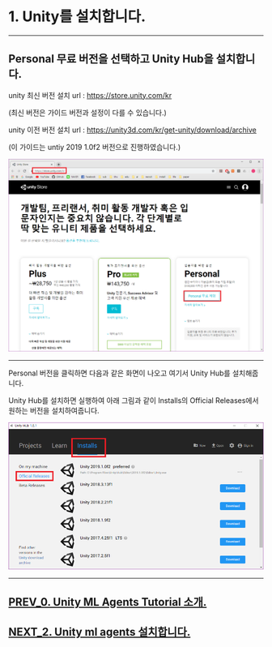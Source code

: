 # 1. Unity를 설치합니다.
- - -

## Personal 무료 버전을 선택하고 Unity Hub을 설치합니다.

unity 최신 버전 설치 url : https://store.unity.com/kr

(최신 버전은 가이드 버전과 설정이 다를 수 있습니다.)

unity 이전 버전 설치 url : https://unity3d.com/kr/get-unity/download/archive

(이 가이드는 untiy 2019 1.0f2 버전으로 진행하였습니다.)

![Alt text](/unity_ml_agents_tutorial/1.unity_download/unity_download.png)
- - -

Personal 버전을 클릭하면 다음과 같은 화면이 나오고 여기서 Unity Hub를 설치해줍니다.


Unity Hub를 설치하면 실행하여 아래 그림과 같이 Installs의 Official Releases에서 원하는 버전을 설치하여줍니다.

![Alt text](/unity_ml_agents_tutorial/1.unity_download/unity2019.1.02f2.png)
- - -

## [PREV_0. Unity ML Agents Tutorial 소개.](https://github.com/hyunho1027/Unity_ML_Agents_Tutorial/)

## [NEXT_2. Unity ml agents 설치합니다.](https://github.com/hyunho1027/Unity_ML_Agents_Tutorial/tree/master/unity_ml_agents_tutorial/2.unity_ml_agent_download)

